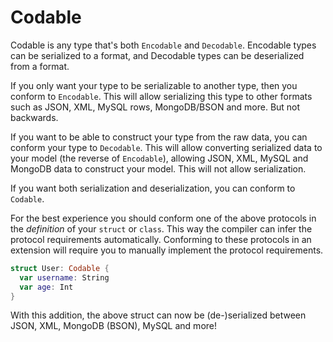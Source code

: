 # Codable

Codable is any type that's both `Encodable` and `Decodable`. Encodable types can be serialized to a format, and Decodable types can be deserialized from a format.

If you only want your type to be serializable to another type, then you conform to `Encodable`. This will allow serializing this type to other formats such as JSON, XML, MySQL rows, MongoDB/BSON and more. But not backwards.

If you want to be able to construct your type from the raw data, you can conform your type to `Decodable`. This will allow converting serialized data to your model (the reverse of `Encodable`), allowing JSON, XML, MySQL and MongoDB data to construct your model. This will not allow serialization.

If you want both serialization and deserialization, you can conform to `Codable`.

For the best experience you should conform one of the above protocols in the *definition* of your `struct` or `class`. This way the compiler can infer the protocol requirements automatically. Conforming to these protocols in an extension will require you to manually implement the protocol requirements.

```swift
struct User: Codable {
  var username: String
  var age: Int
}
```

With this addition, the above struct can now be (de-)serialized between JSON, XML, MongoDB (BSON), MySQL and more!
